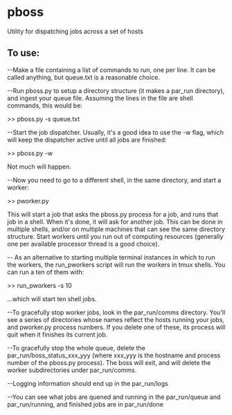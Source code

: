 # pboss
Utility for dispatching jobs across a set of hosts

## To use:
--Make a file containing a list of commands to run, one per line.  It can be called anything, but queue.txt is a reasonable choice.

--Run pboss.py to setup a directory structure (it makes a par_run directory), and ingest your queue file.  Assuming the lines in the file are shell commands, this would be:

\>\> pboss.py -s queue.txt

--Start the job dispatcher.  Usually, it's a good idea to use the -w flag, which will keep the dispatcher active until all jobs are finished:

\>\> pboss.py -w

Not much will happen.  

--Now you need to go to a different shell, in the same directory, and start a worker:

\>\> pworker.py

This will start a job that asks the pboss.py process for a job, and runs that job in a shell.  When it's done, it will ask for another job.  This can be done in multiple shells, and/or on multiple machines that can see the same directory structure.  Start workers until you run out of computing resources (generally one per available processor thread is a good choice).

-- As an alternative to starting multiple terminal instances in which to run the workers, the run_pworkers script will run the workers in tmux shells.  You can run a ten of them with:

\>\> run_pworkers -s 10

...which will start ten shell jobs.

--To gracefully stop worker jobs, look in the par_run/comms directory.  You'll see a series of directories whose names reflect the hosts running your jobs, and pworker.py process numbers.  If you delete one of these, its process will quit when it finishes its current job.  

--To gracefully stop the whole queue, delete the par_run/boss_status_xxx_yyy (where xxx_yyy is the hostname and process number of the pboss.py process).  The boss will exit, and will delete the worker subdirectories under par_run/comms.

--Logging information should end up in the par_run/logs

--You can see what jobs are quened and running in the par_run/queue and par_run/running, and finished jobs are in par_run/done
